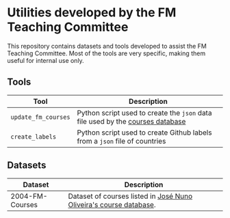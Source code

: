 # Utilities developed by the FM Teaching Committee

This repository contains datasets and tools developed to assist the FM Teaching Committee. Most of the tools are very specific,
making them useful for internal use only.

## Tools

| Tool                | Description                                                                                                              |
| ------------------- | ------------------------------------------------------------------------------------------------------------------------ |
| `update_fm_courses` | Python script used to create the `json` data file used by the [courses database](https://fme-teaching.github.io/courses) |
| `create_labels`     | Python script used to create Github labels from a `json` file of countries                                               |


## Datasets

| Dataset           | Description                                                                                                              |
| ----------------- | ------------------------------------------------------------------------------------------------------------------------ |
| 2004-FM-Courses   | Dataset of courses listed in [José Nuno Oliveira's course database](http://www4.di.uminho.pt/FME-SoE/resources.html).    |


